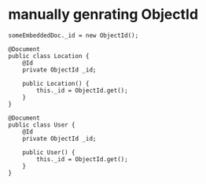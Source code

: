 manually genrating ObjectId
===========================

`someEmbeddedDoc._id = new ObjectId();`


```
@Document
public class Location {
    @Id
    private ObjectId _id;

    public Location() {
        this._id = ObjectId.get();
    }
}

@Document
public class User {
    @Id
    private ObjectId _id;

    public User() {
        this._id = ObjectId.get();
    }
}
```

